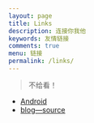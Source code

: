 ```yaml
---
layout: page
title: Links
description: 连接你我他
keywords: 友情链接
comments: true
menu: 链接
permalink: /links/
---
```


> 不给看！


* [Android](https://github.com/android)
* [blog—source](http://mazhuang.org)
